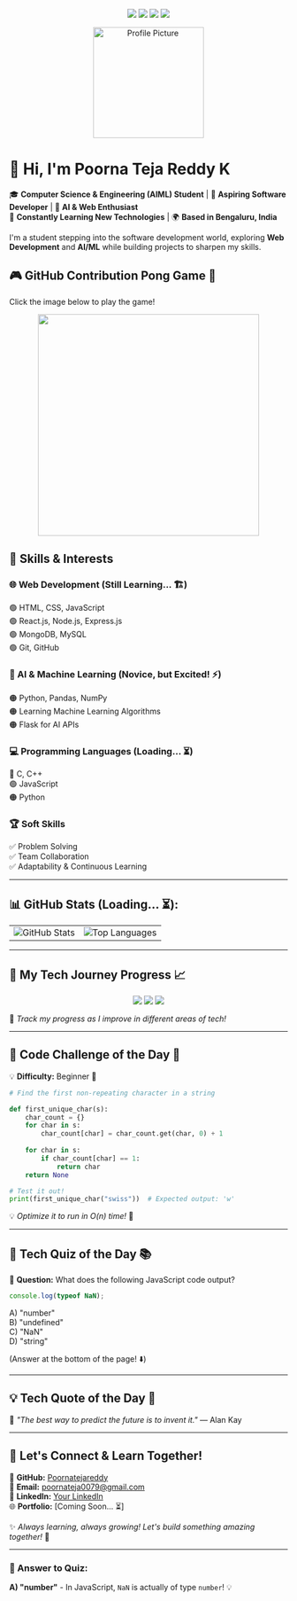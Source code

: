 <p align="center">
    <img src="https://img.shields.io/badge/status-learning-blue"> 
    <img src="https://img.shields.io/badge/Web_Dev-React,_Node,_MongoDB-blue"> 
    <img src="https://img.shields.io/badge/AI/ML-Python,_Flask,_Pandas-orange"> 
    <img src="https://img.shields.io/badge/Location-Bengaluru,%20India-red">
</p>

<p align="center">
    <img src="https://media.licdn.com/dms/image/v2/D5603AQE_sflwk3ZYnQ/profile-displayphoto-shrink_200_200/profile-displayphoto-shrink_200_200/0/1704901889595?e=2147483647&v=beta&t=evdnYrFdgnsEAtM_Xo6qbLPVXFAoNG0HbpK_-3aH9_M" width="200" alt="Profile Picture">
</p>

# 👋 Hi, I'm **Poorna Teja Reddy K**

🎓 **Computer Science & Engineering (AIML) Student** | 🚀 **Aspiring Software Developer** | 🤖 **AI & Web Enthusiast**  
🌱 **Constantly Learning New Technologies** | 🌍 **Based in Bengaluru, India**

I'm a student stepping into the software development world, exploring **Web Development** and **AI/ML** while building projects to sharpen my skills.

## 🎮 GitHub Contribution Pong Game 🏓  
Click the image below to play the game!  

<p align="center">
    <a href="https://poornatejareddy.github.io/ponggame/" target="_blank">
        <img src="https://user-images.githubusercontent.com/2433219/94984423-03b57400-0509-11eb-91b0-974280cec0a2.png" width="400" />
    </a>
</p>


## 🚀 Skills & Interests

### 🌐 Web Development (Still Learning... 🏗️)
🟢 HTML, CSS, JavaScript  
🟢 React.js, Node.js, Express.js  
🟢 MongoDB, MySQL  
🟢 Git, GitHub

### 🤖 AI & Machine Learning (Novice, but Excited! ⚡)
🟠 Python, Pandas, NumPy  
🟠 Learning Machine Learning Algorithms  
🟠 Flask for AI APIs

### 💻 Programming Languages (Loading... ⏳)
🔵 C, C++  
🟢 JavaScript  
🟠 Python  

### 🏆 Soft Skills
✅ Problem Solving  
✅ Team Collaboration  
✅ Adaptability & Continuous Learning

---

## 📊 GitHub Stats (Loading... ⏳):
<table>
    <tr>
        <td align="center"><img src="https://github-readme-stats.vercel.app/api?username=Poornatejareddy&show_icons=true&theme=radical" alt="GitHub Stats"/></td>
        <td align="center"><img src="https://github-readme-stats.vercel.app/api/top-langs/?username=Poornatejareddy&theme=radical&langs_count=8" alt="Top Languages"/></td>
    </tr>
</table>

---

## 🚀 My Tech Journey Progress 📈
<p align="center">
    <img src="https://geps.dev/progress/23?dangerColor=800000&warningColor=ff9900&successColor=006600">  
    <img src="https://geps.dev/progress/12?dangerColor=800000&warningColor=ff9900&successColor=006600">  
    <img src="https://geps.dev/progress/5?dangerColor=800000&warningColor=ff9900&successColor=006600">  
</p>

👣 *Track my progress as I improve in different areas of tech!*

---

## 🎲 Code Challenge of the Day 🎯
💡 **Difficulty:** Beginner 🔰

```python
# Find the first non-repeating character in a string

def first_unique_char(s):
    char_count = {}
    for char in s:
        char_count[char] = char_count.get(char, 0) + 1
    
    for char in s:
        if char_count[char] == 1:
            return char
    return None

# Test it out!
print(first_unique_char("swiss"))  # Expected output: 'w'
```

💡 *Optimize it to run in O(n) time!* 🚀

---

## 🎯 Tech Quiz of the Day 📚
🤔 **Question:** What does the following JavaScript code output?

```js
console.log(typeof NaN);
```

A) "number"  
B) "undefined"  
C) "NaN"  
D) "string"  

(Answer at the bottom of the page! ⬇️)

---

## 💡 Tech Quote of the Day 🌟
🚀 *"The best way to predict the future is to invent it."* — Alan Kay

---

## 🌟 Let's Connect & Learn Together!
🔗 **GitHub:** [Poornatejareddy](https://github.com/Poornatejareddy)  
📧 **Email:** poornateja0079@gmail.com  
💼 **LinkedIn:** [Your LinkedIn](https://www.linkedin.com/in/k-poorna-teja-reddy-401650200/)  
🌐 **Portfolio:** [Coming Soon... ⏳]

✨ *Always learning, always growing! Let's build something amazing together!* 🚀

---

### 🧠 Answer to Quiz: 
**A) "number"** - In JavaScript, `NaN` is actually of type `number`! 💡

